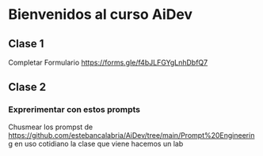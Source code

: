 # Bienvenidos al curso AiDev

## Clase 1
Completar Formulario
https://forms.gle/f4bJLFGYgLnhDbfQ7

## Clase 2
### Exprerimentar con estos prompts
Chusmear los prompst de https://github.com/estebancalabria/AiDev/tree/main/Prompt%20Engineering en uso cotidiano la clase que viene hacemos un lab
